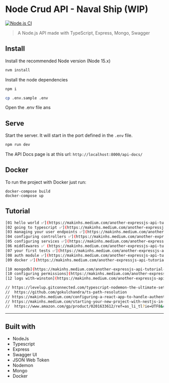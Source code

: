 # Node Crud API - Naval Ship (WIP)

[![Node.js CI](https://github.com/chepetime/node-express-nodemon-ts-swagger-setup/actions/workflows/node.js.yml/badge.svg)](https://github.com/chepetime/node-express-nodemon-ts-swagger-setup/actions/workflows/node.js.yml)

> A Node.js API made with TypeScript, Express, Mongo, Swagger

## Install

Install the recommended Node version (Node 15.x)

```sh
nvm install
```

Install the node dependencies

```sh
npm i
```

```sh
cp .env.sample .env
```

Open the .env file ans

## Serve

Start the server. It will start in the port defined in the `.env` file.

```sh
npm run dev
```

The API Docs page is at this url: `http://localhost:8000/api-docs/`

## Docker

To run the project with Docker just run:

```
docker-compose build
docker-compose up
```

## Tutorial

```sh
[01 hello world ✅](https://makinhs.medium.com/another-expressjs-api-tutorial-for-2020-part-01-hello-world-969d3280d4c0)
[02 going to typescript ✅](https://makinhs.medium.com/another-expressjs-api-tutorial-for-2020-part-02-going-to-typescript-1bb574c8d12b)
[03 managing your user endpoints ✅](https://makinhs.medium.com/another-expressjs-api-tutorial-for-2020-part-03-managing-your-user-endpoints-e5e8f1e9741d)
[04 configuring controllers ✅](https://makinhs.medium.com/another-expressjs-api-tutorial-for-2020-part-04-configuring-controllers-f748d2477295)
[05 configuring services ✅](https://makinhs.medium.com/another-expressjs-api-tutorial-for-2020-part-05-configuring-services-2fb8c64a437c)
[06 middlewares ✅ (https://makinhs.medium.com/another-expressjs-api-tutorial-for-2020-part-06-middlewares-5b7102e58179)
[07 your first tests ✅](https://makinhs.medium.com/another-expressjs-api-tutorial-for-2020-part-07-your-first-tests-f2f6a7ec9ebf)
[08 auth module ✅](https://makinhs.medium.com/another-expressjs-api-tutorial-for-2020-part-08-auth-module-fa896463c216)
[09 docker ✅](https://makinhs.medium.com/another-expressjs-api-tutorial-for-2020-part-09-docker-eebfe31b2bf4)

[10 mongodb](https://makinhs.medium.com/another-expressjs-api-tutorial-for-2020-part-10-mongodb-1a5552952ea)
[10 configuring permissions](https://makinhs.medium.com/another-expressjs-api-tutorial-for-2020-part-10-configuring-permissions-3d93d7446456)
[12 logs with-winston](https://makinhs.medium.com/another-expressjs-api-tutorial-for-2020-part-12-logs-with-winston-df1a20357454)

// https://levelup.gitconnected.com/typescript-nodemon-the-ultimate-setup-7200aa60cc8b
//  https://github.com/gokulchandra/ts-path-resolution
// https://makinhs.medium.com/configuring-a-react-app-to-handle-authentication-without-redux-with-hooks-4424e9c30d73
// https://makinhs.medium.com/starting-your-new-project-with-nestjs-in-2021-df997815c740
//  https://www.amazon.com/gp/product/0201633612/ref=as_li_tl?ie=UTF8&camp=1789&creative=9325&creativeASIN=0201633612&linkCode=as2&tag=makinhappen0e-20&- linkId=1ff6f2bb4e423691fb7d52944705a0e9
```

---

## Built with

- NodeJs
- Typescript
- Express
- Swagger UI
- JSON Web Token
- Nodemon
- Mongo
- Docker
